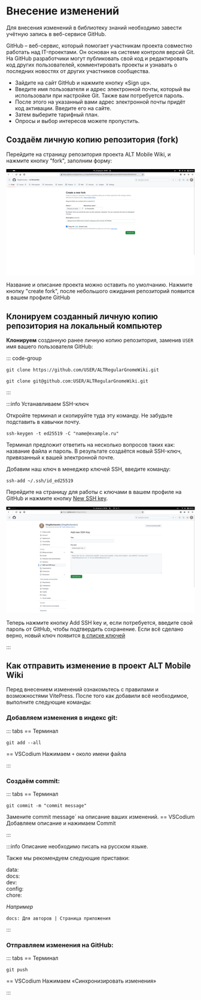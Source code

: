 # Внесение изменений

Для внесения изменений в библиотеку знаний необходимо завести учётную запись в веб-сервисе GitHub.

GitHub – веб-сервис, который помогает участникам проекта совместно работать над IT-проектами. Он основан на системе контроля версий Git. На GitHub разработчики могут публиковать свой код и редактировать код других пользователей, комментировать проекты и узнавать о последних новостях от других участников сообщества.

- Зайдите на сайт GitHub и нажмите кнопку «Sign up».
- Введите имя пользователя и адрес электронной почты, который вы использовали при настройке Git. Также вам потребуется пароль.
- После этого на указанный вами адрес электронной почты придёт код активации. Введите его на сайте.
- Затем выберите тарифный план.
- Опросы и выбор интересов можете пропустить.

## Создаём личную копию репозитория (fork)

Перейдите на страницу репозитория проекта ALT Mobile Wiki, и нажмите кнопку "fork", заполним форму:

![Форма создания личной копии репозитория](./alteration-1.png)

Название и описание проекта можно оставить по умолчанию. Нажмите кнопку "create fork", после небольшого ожидания репозиторий появится в вашем профиле GitHub

## Клонируем созданный личную копию репозитория на локальный компьютер

**Клонируем** созданную ранее личную копию репозитория, заменив `USER` имя вашего пользователя GitHub:

::: code-group

```shell[https]
git clone https://github.com/USER/ALTRegularGnomeWiki.git
```

```shell[ssh]
git clone git@github.com:USER/ALTRegularGnomeWiki.git
```

:::

:::info Устанавливаем SSH-ключ

Откройте терминал и скопируйте туда эту команду. Не забудьте подставить в кавычки почту.

```shell
ssh-keygen -t ed25519 -C "name@example.ru"
```

Терминал предложит ответить на несколько вопросов таких как: название файла и пароль. В результате создаётся новый SSH-ключ, привязанный к вашей электронной почте.

Добавим наш ключ в менеджер ключей SSH, введите команду:

```shell
ssh-add ~/.ssh/id_ed25519
```

Перейдите на страницу для работы с ключами в вашем профиле на GitHub и нажмите кнопку [New SSH key](https://github.com/settings/ssh/new).

![New SSH key](./alteration-2.png)

Теперь нажмите кнопку Add SSH key и, если потребуется, введите свой пароль от GitHub, чтобы подтвердить сохранение. Если всё сделано верно, новый ключ появится [в списке ключей](https://github.com/settings/keys)

:::

## Как отправить изменение в проект ALT Mobile Wiki

Перед внесением изменений ознакомьтесь с правилами и возможностями VitePress. После того как добавили всё необходимое, выполните следующие команды:

### Добавляем изменения в индекс git:

::: tabs
== Терминал

```shell
git add --all
```

== VSCodium
Нажимаем `+` около имени файла

:::

### Создаём commit:

::: tabs
== Терминал

```shell
git commit -m "commit message"
```

Замените commit message` на описание ваших изменений.
== VSCodium
Добавляем описание и нажимаем Сommit

:::

:::info
Описание необходимо писать на русском языке.

Также мы рекомендуем следующие приставки:

data: \
docs: \
dev: \
config: \
chore:

_Например_

```
docs: Для авторов | Страница приложения
```

:::

### Отправляем изменения на GitHub:

::: tabs
== Терминал

```shell
git push
```

== VSCodium
Нажимаем «Синхронизировать изменения»

:::
